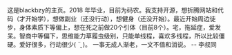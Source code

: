 这是blackbzy的主页。2018 年毕业，目前为码农。我支持开源，想折腾网站和代码（才开始学），想做副业（还没行动），想健身（还没开始）。最近开始周边徒步，身体素质下等偏上，想在死之前做20个引体（目前8个）。宅，拖延症，爱发呆。智商中等偏下，思维能力草履虫级别，只能单线程，喜欢多线程，所以比较僵硬。爱好很多，行动很少( ¨̮ )。
一事无成人渐老，一文不值和消说。
						-- 李叔同
